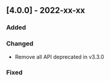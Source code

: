 ## [4.0.0] - 2022-xx-xx

### Added

### Changed

- Remove all API deprecated in v3.3.0         

### Fixed
